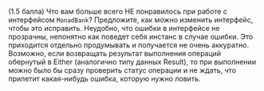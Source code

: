 (1.5 балла) Что вам больше всего НЕ понравилось при работе с интерфейсом
`MonadBank`? Предложите, как можно изменить интерфейс, чтобы это исправить.
Неудобно, что ошибки в интерфейсе не прозрачны, непонятно как поведет себя инстанс в случае ошибки.
Это приходится отдельно продумывать и получается не очень аккуратно. Возможно, если возвращать результат
выполнения операций обернутый в Either (аналогично типу данных Result), то при выполнении можно было бы сразу проверить
статус операции и не ждать, что прилетит какая-нибудь ошибка, которую нужно ловить.